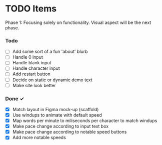 # TODO Items

Phase 1: Focusing solely on functionality. Visual aspect will be the next phase.

### Todo

- [ ] Add some sort of a fun 'about' blurb
- [ ] Handle 0 input
- [ ] Handle blank input
- [ ] Handle character input
- [ ] Add restart button
- [ ] Decide on static or dynamic demo text
- [ ] Make site look better

### Done ✓

- [x] Match layout in Figma mock-up (scaffold)
- [x] Use windups to animate with default speed
- [x] Map words per minute to miliseconds per character to match windups
- [x] Make pace change according to input text box
- [x] Make pace change according to notable speed buttons
- [x] Add more notable speeds

